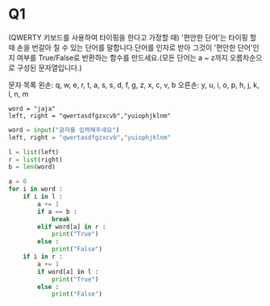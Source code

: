 # Q1

(QWERTY 키보드를 사용하여 타이핑을 한다고 가정할 때) '편안한 단어'는 타이핑 할 때 손을 번갈아 칠 수 있는 단어를 말합니다.단어를 인자로 받아 그것이 '편안한 단어'인지 여부를 True/False로 반환하는 함수를 만드세요.(모든 단어는 a ~ z까지 오름차순으로 구성된 문자열입니다.) 

문자 목록 왼손: q, w, e, r, t, a, s, s, d, f, g, z, x, c, v, b 오른손: y, u, i, o, p, h, j, k, l, n, m

```
word = "jaja"
left, right = "qwertasdfgzxcvb","yuiophjklnm"
```

```python
word = input("글자를 입력해주세요")
left, right = "qwertasdfgzxcvb","yuiophjklnm"

l = list(left)
r = list(right)
b = len(word)

a = 0
for i in word :
    if i in l :
        a += 1
        if a == b :
            break
        elif word[a] in r :
            print("True")
        else :
            print("False")
    if i in r :
        a += 1
        if word[a] in l :
            print("True")
        else :
            print("False")
```

